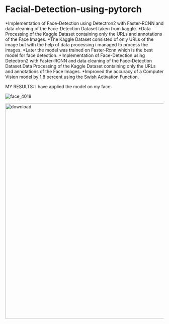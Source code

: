 # Facial-Detection-using-pytorch
*Implementation of Face-Detection using Detectron2 with Faster-RCNN and data cleaning of the Face-Detection Dataset taken from kaggle.
*Data Processing of the Kaggle Dataset containing only the URLs and annotations of the Face Images.
*The Kaggle Dataset consisted of only URLs of the image but with the help of data processing i managed to process the images.
*Later the model was trained on Faster-Rcnn which is the best model for face detection.
*Implementation of Face-Detection using Detectron2 with Faster-RCNN  and data cleaning of the Face-Detection Dataset.Data Processing of the Kaggle Dataset containing only the URLs and annotations of the Face Images.
*Improved the accuracy of a Computer Vision model by 1.8 percent using the Swish Activation Function.






MY RESULTS: 
I have applied the model on my face.


![face_4018](https://user-images.githubusercontent.com/38668655/93015733-c2f7c880-f5f6-11ea-8be2-c36c0286205d.jpeg)


<img width="684" alt="download" src="https://user-images.githubusercontent.com/38668655/93015729-bbd0ba80-f5f6-11ea-81dd-ff0c4772e140.png">






